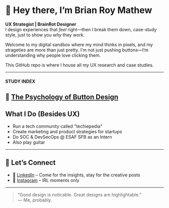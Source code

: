# 👋 Hey there, I’m Brian Roy Mathew

**UX Strategist | BrainRot Designer**  
I design experiences that *feel* right—then I break them down, case-study style, just to show you *why* they work.

Welcome to my digital sandbox where my mind thinks in pixels, and my strageties are more than just pretty. 
I’m not just pushing buttons—I’m understanding why people love clicking them.

This GitHub repo is where I house all my UX research and case studies.

---
#### STUDY INDEX 
📌 [The Psychology of Button Design](./buttondesignstudy.md)
---

## What I Do (Besides UX)

- Run a tech community called "techiepedia"
- Create marketing and product strategies for startups
- Do SOC & DevSecOps @ ESAF SFB as an Intern
- Also play guitar
---
## 🤝 Let’s Connect

- 🔗 [LinkedIn](https://www.linkedin.com/in/brianroymathew) – Come for the insights, stay for the creative posts  
- 📸 [Instagram](https://www.instagram.com/brianroymathew) – IRL moments only

---

> “Good design is noticable. Great designs are highlightable.”  
> — Me, probably.

